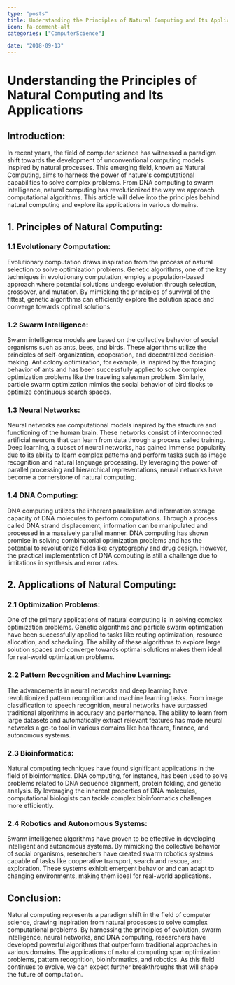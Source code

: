 ```yaml
---
type: "posts"
title: Understanding the Principles of Natural Computing and Its Applications
icon: fa-comment-alt
categories: ["ComputerScience"]

date: "2018-09-13"
---
```




# Understanding the Principles of Natural Computing and Its Applications

## Introduction:

In recent years, the field of computer science has witnessed a paradigm shift towards the development of unconventional computing models inspired by natural processes. This emerging field, known as Natural Computing, aims to harness the power of nature's computational capabilities to solve complex problems. From DNA computing to swarm intelligence, natural computing has revolutionized the way we approach computational algorithms. This article will delve into the principles behind natural computing and explore its applications in various domains.

## 1. Principles of Natural Computing:

### 1.1 Evolutionary Computation:
Evolutionary computation draws inspiration from the process of natural selection to solve optimization problems. Genetic algorithms, one of the key techniques in evolutionary computation, employ a population-based approach where potential solutions undergo evolution through selection, crossover, and mutation. By mimicking the principles of survival of the fittest, genetic algorithms can efficiently explore the solution space and converge towards optimal solutions.

### 1.2 Swarm Intelligence:
Swarm intelligence models are based on the collective behavior of social organisms such as ants, bees, and birds. These algorithms utilize the principles of self-organization, cooperation, and decentralized decision-making. Ant colony optimization, for example, is inspired by the foraging behavior of ants and has been successfully applied to solve complex optimization problems like the traveling salesman problem. Similarly, particle swarm optimization mimics the social behavior of bird flocks to optimize continuous search spaces.

### 1.3 Neural Networks:
Neural networks are computational models inspired by the structure and functioning of the human brain. These networks consist of interconnected artificial neurons that can learn from data through a process called training. Deep learning, a subset of neural networks, has gained immense popularity due to its ability to learn complex patterns and perform tasks such as image recognition and natural language processing. By leveraging the power of parallel processing and hierarchical representations, neural networks have become a cornerstone of natural computing.

### 1.4 DNA Computing:
DNA computing utilizes the inherent parallelism and information storage capacity of DNA molecules to perform computations. Through a process called DNA strand displacement, information can be manipulated and processed in a massively parallel manner. DNA computing has shown promise in solving combinatorial optimization problems and has the potential to revolutionize fields like cryptography and drug design. However, the practical implementation of DNA computing is still a challenge due to limitations in synthesis and error rates.

## 2. Applications of Natural Computing:

### 2.1 Optimization Problems:
One of the primary applications of natural computing is in solving complex optimization problems. Genetic algorithms and particle swarm optimization have been successfully applied to tasks like routing optimization, resource allocation, and scheduling. The ability of these algorithms to explore large solution spaces and converge towards optimal solutions makes them ideal for real-world optimization problems.

### 2.2 Pattern Recognition and Machine Learning:
The advancements in neural networks and deep learning have revolutionized pattern recognition and machine learning tasks. From image classification to speech recognition, neural networks have surpassed traditional algorithms in accuracy and performance. The ability to learn from large datasets and automatically extract relevant features has made neural networks a go-to tool in various domains like healthcare, finance, and autonomous systems.

### 2.3 Bioinformatics:
Natural computing techniques have found significant applications in the field of bioinformatics. DNA computing, for instance, has been used to solve problems related to DNA sequence alignment, protein folding, and genetic analysis. By leveraging the inherent properties of DNA molecules, computational biologists can tackle complex bioinformatics challenges more efficiently.

### 2.4 Robotics and Autonomous Systems:
Swarm intelligence algorithms have proven to be effective in developing intelligent and autonomous systems. By mimicking the collective behavior of social organisms, researchers have created swarm robotics systems capable of tasks like cooperative transport, search and rescue, and exploration. These systems exhibit emergent behavior and can adapt to changing environments, making them ideal for real-world applications.

## Conclusion:

Natural computing represents a paradigm shift in the field of computer science, drawing inspiration from natural processes to solve complex computational problems. By harnessing the principles of evolution, swarm intelligence, neural networks, and DNA computing, researchers have developed powerful algorithms that outperform traditional approaches in various domains. The applications of natural computing span optimization problems, pattern recognition, bioinformatics, and robotics. As this field continues to evolve, we can expect further breakthroughs that will shape the future of computation.